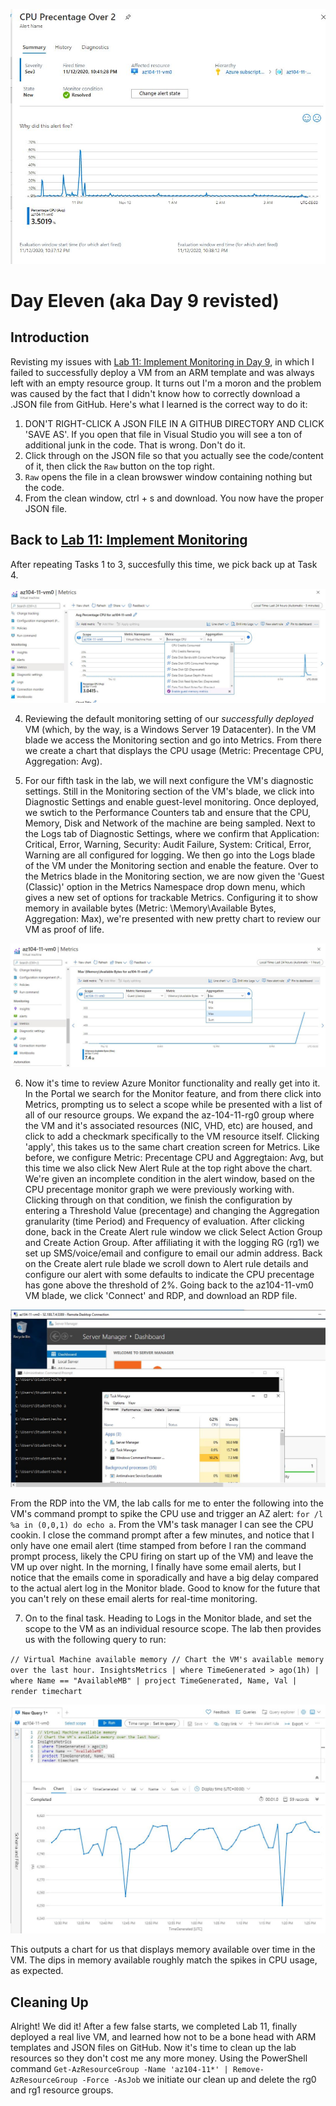 ![Lab 11 redux](https://github.com/zperk028/100DaysofCloud/blob/main/Journey/011/lab11d.JPG)

# Day Eleven (aka Day 9 revisted) 

## Introduction

Revisting my issues with [Lab 11: Implement Monitoring in Day 9](https://github.com/zperk028/100DaysofCloud/blob/main/Journey/009/Readme.md), in which I failed to successfully deploy a VM from an ARM template and was always left with an empty resource group.  It turns out I'm a moron and the problem was caused by the fact that I didn't know how to correctly download a .JSON file from GitHub. Here's what I learned is the correct way to do it:
1. DON'T RIGHT-CLICK A JSON FILE IN A GITHUB DIRECTORY AND CLICK 'SAVE AS'. If you open that file in Visual Studio you will see a ton of additional junk in the code. That is wrong. Don't do it. 
2. Click through on the JSON file so that you actually see the code/content of it, then click the `Raw` button on the top right. 
3. `Raw` opens the file in a clean browswer window containing nothing but the code. 
4. From the clean window, ctrl + s and download. You now have the proper JSON file.

## Back to [Lab 11: Implement Monitoring](https://github.com/MicrosoftLearning/AZ-104-MicrosoftAzureAdministrator/blob/master/Instructions/Labs/LAB_11-Implement_Monitoring.md) 
After repeating Tasks 1 to 3, succesfully this time, we pick back up at Task 4. 

![It Lives!](https://github.com/zperk028/100DaysofCloud/blob/main/Journey/011/lab11.JPG) 

4. Reviewing the default monitoring setting of our *successfully deployed* VM (which, by the way, is a Windows Server 19 Datacenter). In the VM blade we access the Monitoring section and go into Metrics. From there we create a chart that displays the CPU usage (Metric: Precentage CPU, Aggregation: Avg). 

5. For our fifth task in the lab, we will next configure the VM's diagnostic settings. Still in the Monitoring section of the VM's blade, we click into Diagnostic Settings and enable guest-level monitoring. Once deployed, we swtich to the Performance Counters tab and ensure that the CPU, Memory, Disk and Network of the machine are being sampled. Next to the Logs tab of Diagnostic Settings, where we confirm that Application: Critical, Error, Warning, Security: Audit Failure, System: Critical, Error, Warning are all configured for logging. We then go into the Logs blade of the VM under the Monitoring section and enable the feature. Over to the Metrics blade in the Monitoring section, we are now given the 'Guest (Classic)' option in the Metrics Namespace drop down menu, which gives a new set of options for trackable Metrics. Configuring it to show memory in available bytes (Metric: \Memory\Available Bytes, Aggregation: Max), we're presented with new pretty chart to review our VM as proof of life.

![Still alive](https://github.com/zperk028/100DaysofCloud/blob/main/Journey/011/lab11a.JPG)

6. Now it's time to review Azure Monitor functionality and really get into it. In the Portal we search for the Monitor feature, and from there click into Metrics, prompting us to select a scope while be presented with a list of all of our resource groups. We expand the az-104-11-rg0 group where the VM and it's associated resources (NIC, VHD, etc) are housed, and click to add a checkmark specifically to the VM resource itself. Clicking 'apply', this takes us to the same chart creation screen for Metrics. Like before, we configure Metric: Precentage CPU and Aggregtaion: Avg, but this time we also click New Alert Rule at the top right above the chart. We're given an incomplete condition in the alert window, based on the CPU precentage monitor graph we were previously working with. Clicking through on that condition, we finish the configuration by entering a Threshold Value (precentage) and changing the Aggregation granularity (time Period) and Frequency of evaluation. After clicking done, back in the Create Alert rule window we click Select Action Group and Create Action Group. After affiliating it with the logging RG (rg1) we set up SMS/voice/email and configure to email our admin address. Back on the Create alert rule blade we scroll down to Alert rule details and configure our alert with some defaults to indicate the CPU precentage has gone above the threshold of 2%. Going back to the az104-11-vm0 VM blade, we click 'Connect' and RDP, and download an RDP file. 

![Remote inside the VM](https://github.com/zperk028/100DaysofCloud/blob/main/Journey/011/lab11c.JPG)

From the RDP into the VM, the lab calls for me to enter the following into the VM's command prompt to spike the CPU use and trigger an AZ alert: `for /l %a in (0,0,1) do echo a`.  From the VM's task manager I can see the CPU cookin.  I close the command prompt after a few minutes, and notice that I only have one email alert (time stamped from before I ran the command prompt process, likely the CPU firing on start up of the VM) and leave the VM up over night.  In the morning, I finally have some email alerts, but I notice that the emails come in sporadically and have a big delay compared to the actual alert log in the Monitor blade. Good to know for the future that you can't rely on these email alerts for real-time monitoring. 

7. On to the final task. Heading to Logs in the Monitor blade, and set the scope to the VM as an individual resource scope. The lab then provides us with the following query to run: 

`// Virtual Machine available memory
// Chart the VM's available memory over the last hour.
InsightsMetrics
| where TimeGenerated > ago(1h)
| where Name == "AvailableMB"
| project TimeGenerated, Name, Val
| render timechart`

![Memory available query](https://github.com/zperk028/100DaysofCloud/blob/main/Journey/011/lab11e.JPG)

This outputs a chart for us that displays memory available over time in the VM. The dips in memory available roughly match the spikes in CPU usage, as expected. 

## Cleaning Up
Alright! We did it! After a few false starts, we completed Lab 11, finally deployed a real live VM, and learned how not to be a bone head with ARM templates and JSON files on GitHub. Now it's time to clean up the lab resources so they don't cost me any more money. Using the PowerShell command `Get-AzResourceGroup -Name 'az104-11*' | Remove-AzResourceGroup -Force -AsJob` we initiate our clean up and delete the rg0 and rg1 resource groups.
